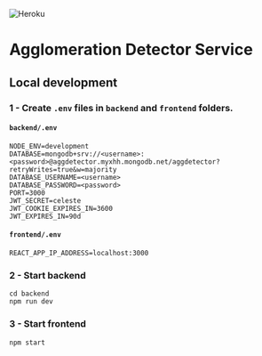 ![Heroku](https://heroku-badge.herokuapp.com/?app=aggdetector&root=dashboard/app)

# Agglomeration Detector Service

## Local development

### 1 - Create `.env` files in `backend` and `frontend` folders.

#### `backend/.env`

```
NODE_ENV=development
DATABASE=mongodb+srv://<username>:<password>@aggdetector.myxhh.mongodb.net/aggdetector?retryWrites=true&w=majority
DATABASE_USERNAME=<username>
DATABASE_PASSWORD=<password>
PORT=3000
JWT_SECRET=celeste
JWT_COOKIE_EXPIRES_IN=3600
JWT_EXPIRES_IN=90d
```

#### `frontend/.env`

```
REACT_APP_IP_ADDRESS=localhost:3000
```

### 2 - Start backend

```
cd backend
npm run dev
```

### 3 - Start frontend

```
npm start
```

